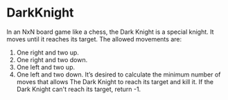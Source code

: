 # DarkKnight
In an NxN board game like a chess, the Dark Knight is a special knight. It moves until it reaches its target. The allowed movements are:
1.	One right and two up.
2.	One right and two down.
3.	One left and two up.
4.	One left and two down.
It’s desired to calculate the minimum number of moves that allows The Dark Knight to reach its target and kill it.
If the Dark Knight can't reach its target, return -1.
